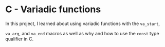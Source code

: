 # C - Variadic functions

In this project, I learned about using variadic functions with the `va_start`,

`va_arg`, and `va_end` macros as well as why and how to use the `const` type qualifier in C.

